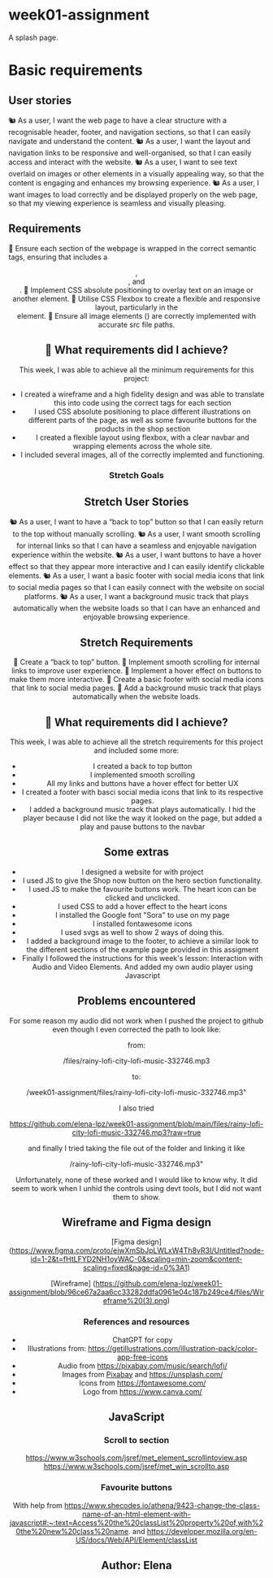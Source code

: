 # week01-assignment

A splash page.

# Basic requirements

## User stories

🐿️ As a user, I want the web page to have a clear structure with a recognisable header, footer, and navigation sections, so that I can easily navigate and understand the content.
🐿️ As a user, I want the layout and navigation links to be responsive and well-organised, so that I can easily access and interact with the website.
🐿️ As a user, I want to see text overlaid on images or other elements in a visually appealing way, so that the content is engaging and enhances my browsing experience.
🐿️ As a user, I want images to load correctly and be displayed properly on the web page, so that my viewing experience is seamless and visually pleasing.

## Requirements

🎯 Ensure each section of the webpage is wrapped in the correct semantic tags, ensuring that includes a <header>, <nav>, and <footer>.
🎯 Implement CSS absolute positioning to overlay text on an image or another element.
🎯 Utilise CSS Flexbox to create a flexible and responsive layout, particularly in the <nav> element.
🎯 Ensure all image elements (<img>) are correctly implemented with accurate src file paths.

## 🎯 What requirements did I achieve?

This week, I was able to achieve all the minimum requirements for this project:

- I created a wireframe and a high fidelity design and was able to translate this into code using the correct tags for each section
- I used CSS absolute positioning to place different illustrations on different parts of the page, as well as some favourite buttons for the products in the shop section
- I created a flexible layout using flexbox, with a clear navbar and wrapping elements across the whole site.
- I included several images, all of the correctly implemted and functioning.

# Stretch Goals

## Stretch User Stories

🐿️ As a user, I want to have a “back to top” button so that I can easily return to the top without manually scrolling.
🐿️ As a user, I want smooth scrolling for internal links so that I can have a seamless and enjoyable navigation experience within the website.
🐿️ As a user, I want buttons to have a hover effect so that they appear more interactive and I can easily identify clickable elements.
🐿️ As a user, I want a basic footer with social media icons that link to social media pages so that I can easily connect with the website on social platforms.
🐿️ As a user, I want a background music track that plays automatically when the website loads so that I can have an enhanced and enjoyable browsing experience.

## Stretch Requirements

🏹 Create a “back to top” button.
🏹 Implement smooth scrolling for internal links to improve user experience.
🏹 Implement a hover effect on buttons to make them more interactive.
🏹 Create a basic footer with social media icons that link to social media pages.
🏹 Add a background music track that plays automatically when the website loads.

## 🎯 What requirements did I achieve?

This week, I was able to achieve all the stretch requirements for this project and included some more:

- I created a back to top button
- I implemented smooth scrolling
- All my links and buttons have a hover effect for better UX
- I created a footer with basci social media icons that link to its respective pages.
- I added a background music track that plays automatically. I hid the player because I did not like the way it looked on the page, but added a play and pause buttons to the navbar

## Some extras

- I designed a website for with project
- I used JS to give the Shop now button on the hero section functionality.
- I used JS to make the favourite buttons work. The heart icon can be clicked and unclicked.
- I used CSS to add a hover effect to the heart icons
- I installed the Google font "Sora" to use on my page
- I installed fontawesome icons
- I used svgs as well to show 2 ways of doing this.
- I added a background image to the footer, to achieve a similar look to the different sections of the example page provided in this assigment
- Finally I followed the instructions for this week's lesson: Interaction with Audio and Video Elements. And added my own audio player using Javascript

## Problems encountered

For some reason my audio did not work when I pushed the project to github even though I even corrected the path to look like:

from:

/files/rainy-lofi-city-lofi-music-332746.mp3

to:

/week01-assignment/files/rainy-lofi-city-lofi-music-332746.mp3"

I also tried

https://github.com/elena-lpz/week01-assignment/blob/main/files/rainy-lofi-city-lofi-music-332746.mp3?raw=true

and finally I tried taking the file out of the folder and linking it like

/rainy-lofi-city-lofi-music-332746.mp3"

Unfortunately, none of these worked and I would like to know why. It did seem to work when I unhid the controls using devt tools, but I did not want them to show.

## Wireframe and Figma design

[Figma design] (https://www.figma.com/proto/eiwXmSbJpLWLxW4Th8vR3I/Untitled?node-id=1-2&t=fHtLFYD2NH1oyWAC-0&scaling=min-zoom&content-scaling=fixed&page-id=0%3A1)

[Wireframe] (https://github.com/elena-lpz/week01-assignment/blob/96ce67a2aa6cc33282ddfa0961e04c187b249ce4/files/Wireframe%20(3).png)

# References and resources

- ChatGPT for copy
- Illustrations from: https://getillustrations.com/illustration-pack/color-app-free-icons
- Audio from https://pixabay.com/music/search/lofi/
- Images from [Pixabay](https://pixabay.com/) and https://unsplash.com/
- Icons from https://fontawesome.com/
- Logo from https://www.canva.com/

## JavaScript

### Scroll to section

https://www.w3schools.com/jsref/met_element_scrollintoview.asp
https://www.w3schools.com/jsref/met_win_scrollto.asp

### Favourite buttons

With help from https://www.shecodes.io/athena/9423-change-the-class-name-of-an-html-element-with-javascript#:~:text=Access%20the%20classList%20property%20of,with%20the%20new%20class%20name.
and https://developer.mozilla.org/en-US/docs/Web/API/Element/classList

## Author: Elena

